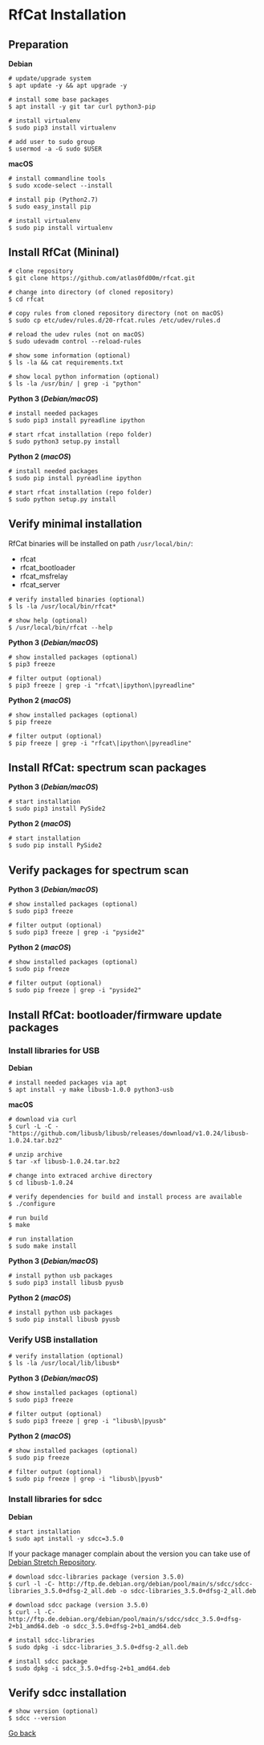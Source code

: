 # RfCat Installation

## Preparation

**Debian**

```shell
# update/upgrade system
$ apt update -y && apt upgrade -y

# install some base packages
$ apt install -y git tar curl python3-pip

# install virtualenv
$ sudo pip3 install virtualenv

# add user to sudo group
$ usermod -a -G sudo $USER
```

**macOS**

```shell
# install commandline tools
$ sudo xcode-select --install

# install pip (Python2.7)
$ sudo easy_install pip

# install virtualenv
$ sudo pip install virtualenv
```

## Install RfCat (Mininal)

```shell
# clone repository
$ git clone https://github.com/atlas0fd00m/rfcat.git

# change into directory (of cloned repository)
$ cd rfcat

# copy rules from cloned repository directory (not on macOS)
$ sudo cp etc/udev/rules.d/20-rfcat.rules /etc/udev/rules.d

# reload the udev rules (not on macOS)
$ sudo udevadm control --reload-rules

# show some information (optional) 
$ ls -la && cat requirements.txt

# show local python information (optional)
$ ls -la /usr/bin/ | grep -i "python"
```

**Python 3 (_Debian/macOS_)**

```shell
# install needed packages
$ sudo pip3 install pyreadline ipython

# start rfcat installation (repo folder)
$ sudo python3 setup.py install
```

**Python 2 (_macOS_)**

```shell
# install needed packages 
$ sudo pip install pyreadline ipython

# start rfcat installation (repo folder)
$ sudo python setup.py install
```

## Verify minimal installation

RfCat binaries will be installed on path `/usr/local/bin/`:

- rfcat
- rfcat_bootloader
- rfcat_msfrelay
- rfcat_server

```shell
# verify installed binaries (optional)
$ ls -la /usr/local/bin/rfcat*

# show help (optional)
$ /usr/local/bin/rfcat --help
```

**Python 3 (_Debian/macOS_)**

```shell
# show installed packages (optional)
$ pip3 freeze

# filter output (optional)
$ pip3 freeze | grep -i "rfcat\|ipython\|pyreadline"
```

**Python 2 (_macOS_)**

```shell
# show installed packages (optional)
$ pip freeze

# filter output (optional)
$ pip freeze | grep -i "rfcat\|ipython\|pyreadline"
```

## Install RfCat: spectrum scan packages

**Python 3 (_Debian/macOS_)**

```shell
# start installation
$ sudo pip3 install PySide2
```

**Python 2 (_macOS_)**

```shell
# start installation
$ sudo pip install PySide2
```

## Verify packages for spectrum scan

**Python 3 (_Debian/macOS_)**

```shell
# show installed packages (optional) 
$ sudo pip3 freeze

# filter output (optional) 
$ sudo pip3 freeze | grep -i "pyside2"
```

**Python 2 (_macOS_)**

```shell
# show installed packages (optional) 
$ sudo pip freeze

# filter output (optional) 
$ sudo pip freeze | grep -i "pyside2"
```

## Install RfCat: bootloader/firmware update packages

### Install libraries for USB

**Debian**

```shell
# install needed packages via apt
$ apt install -y make libusb-1.0.0 python3-usb
```

**macOS**

```shell
# download via curl
$ curl -L -C - "https://github.com/libusb/libusb/releases/download/v1.0.24/libusb-1.0.24.tar.bz2"

# unzip archive
$ tar -xf libusb-1.0.24.tar.bz2

# change into extraced archive directory
$ cd libusb-1.0.24

# verify dependencies for build and install process are available
$ ./configure

# run build
$ make

# run installation
$ sudo make install
```

**Python 3 (_Debian/macOS_)**

```shell
# install python usb packages
$ sudo pip3 install libusb pyusb
```

**Python 2 (_macOS_)**

```shell
# install python usb packages
$ sudo pip install libusb pyusb
```

### Verify USB installation

```shell
# verify installation (optional)
$ ls -la /usr/local/lib/libusb*
```

**Python 3 (_Debian/macOS_)**

```shell
# show installed packages (optional)
$ sudo pip3 freeze

# filter output (optional)
$ sudo pip3 freeze | grep -i "libusb\|pyusb"
```

**Python 2 (_macOS_)**

```shell
# show installed packages (optional)
$ sudo pip freeze

# filter output (optional)
$ sudo pip freeze | grep -i "libusb\|pyusb"
```

### Install libraries for sdcc

**Debian**

```shell
# start installation
$ sudo apt install -y sdcc=3.5.0
```

If your package manager complain about the version you can take use of [Debian Stretch Repository](https://packages.debian.org/stretch/sdcc).

```shell
# download sdcc-libraries package (version 3.5.0)
$ curl -l -C- http://ftp.de.debian.org/debian/pool/main/s/sdcc/sdcc-libraries_3.5.0+dfsg-2_all.deb -o sdcc-libraries_3.5.0+dfsg-2_all.deb

# download sdcc package (version 3.5.0)
$ curl -l -C- http://ftp.de.debian.org/debian/pool/main/s/sdcc/sdcc_3.5.0+dfsg-2+b1_amd64.deb -o sdcc_3.5.0+dfsg-2+b1_amd64.deb

# install sdcc-libraries
$ sudo dpkg -i sdcc-libraries_3.5.0+dfsg-2_all.deb

# install sdcc package
$ sudo dpkg -i sdcc_3.5.0+dfsg-2+b1_amd64.deb
```

## Verify sdcc installation

```shell
# show version (optional)
$ sdcc --version
```

[Go back](./readme.md)
